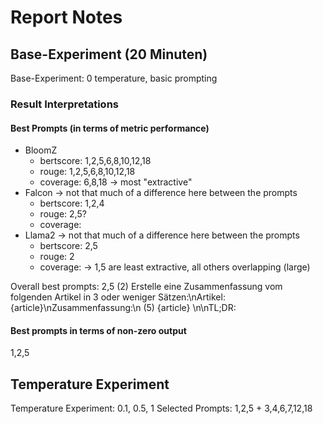 # Report Notes

## Base-Experiment (20 Minuten)
Base-Experiment: 0 temperature, basic prompting

### Result Interpretations

#### Best Prompts (in terms of metric performance)
- BloomZ
  - bertscore: 1,2,5,6,8,10,12,18
  - rouge: 1,2,5,6,8,10,12,18
  - coverage: 6,8,18 -> most "extractive"
- Falcon -> not that much of a difference here between the prompts
  - bertscore: 1,2,4
  - rouge: 2,5?
  - coverage:
- Llama2 -> not that much of a difference here between the prompts
  - bertscore: 2,5
  - rouge: 2
  - coverage: -> 1,5 are least extractive, all others overlapping (large)

Overall best prompts: 2,5
(2) Erstelle eine Zusammenfassung vom folgenden Artikel in 3 oder weniger Sätzen:\nArtikel: {article}\nZusammenfassung:\n
(5) {article} \n\nTL;DR:

#### Best prompts in terms of non-zero output
1,2,5

## Temperature Experiment
Temperature Experiment: 0.1, 0.5, 1
Selected Prompts: 1,2,5 + 3,4,6,7,12,18
